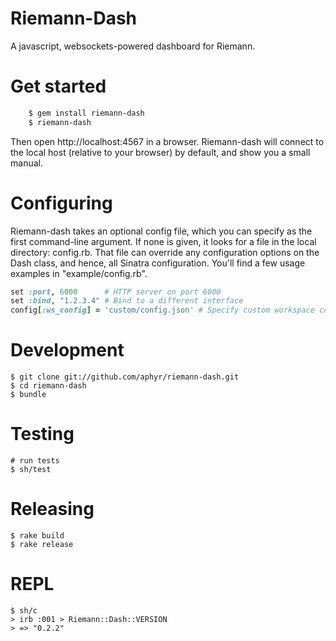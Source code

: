 Riemann-Dash
============

A javascript, websockets-powered dashboard for Riemann.

Get started
==========

``` bash
    $ gem install riemann-dash
    $ riemann-dash
```

Then open http://localhost:4567 in a browser. Riemann-dash will connect to the local host (relative to your browser) by default, and show you a small manual.

Configuring
===========

Riemann-dash takes an optional config file, which you can specify as the first
command-line argument. If none is given, it looks for a file in the local
directory: config.rb. That file can override any configuration options on the
Dash class, and hence, all Sinatra configuration. You'll find a few usage
examples in "example/config.rb".

``` ruby
set :port, 6000      # HTTP server on port 6000
set :bind, "1.2.3.4" # Bind to a different interface
config[:ws_config] = 'custom/config.json' # Specify custom workspace config
```



Development
===========

    $ git clone git://github.com/aphyr/riemann-dash.git
    $ cd riemann-dash
    $ bundle

Testing
=======
    # run tests
    $ sh/test

Releasing
==========
    $ rake build
    $ rake release

REPL
====
    $ sh/c
    > irb :001 > Riemann::Dash::VERSION
    > => "0.2.2"
